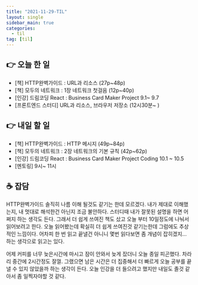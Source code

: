 ```yaml
---
title: "2021-11-29-TIL"
layout: single
sidebar_main: true
categories: 
  - til
tag: [til]
---
```




## 👉 오늘 한 일

- [책] HTTP완벽가이드 : URL과 리소스 (27p~48p)
- [책] 모두의 네트워크 : 1장 네트워크 첫걸음 (12p~40p)
- [인강] 드림코딩 React : Business Card Maker Project 9.1~ 9.7
- [프론트엔드 스터디] URL과 리소스, 브라우저 저장소 (12시30분~ )

## 👉 내일 할 일

- [책] HTTP완벽가이드 : HTTP 메시지 (49p~84p)
- [책] 모두의 네트워크 : 2장 네트워크의 기본 규칙 (42p~62p)
- [인강] 드림코딩 React : Business Card Maker Project Coding 10.1 ~ 10.5
- [멘토링] 9시~ 11시


## ☕ 잡담

HTTP완벽가이드 솔직히 나름 이해 될것도 같기는 한데 모르겠다. 내가 제대로 이해했는지, 내 멋대로 해석한건 아닌지 조금 불안하다. 스터디때 내가 잘못된 설명을 하면 어쩌지 하는 생각도 든다. 그래서 더 쉽게 쓰여진 책도 샀고 오늘 부터 10일정도에 나눠서 읽어보려고 한다. 오늘 읽어봤는데 확실히 더 쉽게 쓰여진것 같기는한데 그럼에도 추상적인 느낌이다. 어차피 한 번 읽고 끝낼건 아니니 몇번 읽다보면 좀 개념이 잡히겠지... 하는 생각으로 읽고는 있다. 

어제 커피를 너무 늦은시간에 마시고 잠이 안와서 늦게 잤더니 오늘 종일 피곤했다. 차라리 중간에 2시간정도 잘껄. 그랬으면 남은 시간은 더 집중해서 더 빠르게 오늘 공부를 끝낼 수 있지 않았을까 하는 생각이 든다. 오늘 인강을 더 들으려고 했지만 내일도 졸것 같아서 좀 일찍자야할 것 같다.





<br /><br /><br /><br />
